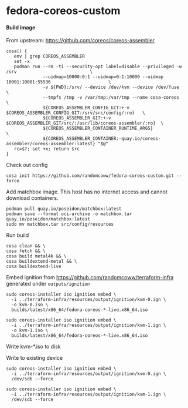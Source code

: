 # fedora-coreos-custom

#### Build image

From upstream: https://github.com/coreos/coreos-assembler

```
cosa() {
   env | grep COREOS_ASSEMBLER
   set -x
   podman run --rm -ti --security-opt label=disable --privileged -w /srv                            \
              --uidmap=10000:0:1 --uidmap=0:1:10000 --uidmap 10001:10001:55536                      \
              -v ${PWD}:/srv/ --device /dev/kvm --device /dev/fuse                                  \
              --tmpfs /tmp -v /var/tmp:/var/tmp --name cosa-coreos                                  \
              ${COREOS_ASSEMBLER_CONFIG_GIT:+-v $COREOS_ASSEMBLER_CONFIG_GIT:/srv/src/config/:ro}   \
              ${COREOS_ASSEMBLER_GIT:+-v $COREOS_ASSEMBLER_GIT/src/:/usr/lib/coreos-assembler/:ro}  \
              ${COREOS_ASSEMBLER_CONTAINER_RUNTIME_ARGS}                                            \
              ${COREOS_ASSEMBLER_CONTAINER:-quay.io/coreos-assembler/coreos-assembler:latest} "$@"
   rc=$?; set +x; return $rc
}
```

Check out config
```
cosa init https://github.com/randomcoww/fedora-coreos-custom.git --force
```

Add matchbox image. This host has no internet access and cannot download containers.
```
podman pull quay.io/poseidon/matchbox:latest
podman save --format oci-archive -o matchbox.tar quay.io/poseidon/matchbox:latest
sudo mv matchbox.tar src/config/resources
```

Run build
```
cosa clean && \
cosa fetch && \
cosa build metal4k && \
cosa buildextend-metal && \
cosa buildextend-live
```

Embed ignition from https://github.com/randomcoww/terraform-infra generated under `outputs/ignition`
```
sudo coreos-installer iso ignition embed \
  -i ../terraform-infra/resources/output/ignition/kvm-0.ign \
  -o kvm-0.iso \
  builds/latest/x86_64/fedora-coreos-*-live.x86_64.iso

sudo coreos-installer iso ignition embed \
  -i ../terraform-infra/resources/output/ignition/kvm-1.ign \
  -o kvm-1.iso \
  builds/latest/x86_64/fedora-coreos-*-live.x86_64.iso
```
Write kvm-*.iso to disk

Write to existing device

```
sudo coreos-installer iso ignition embed \
  -i ../terraform-infra/resources/output/ignition/kvm-0.ign \
  /dev/sdb --force

sudo coreos-installer iso ignition embed \
  -i ../terraform-infra/resources/output/ignition/kvm-1.ign \
  /dev/sdb --force
```
